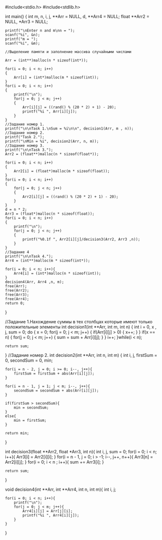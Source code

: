 #include<stdio.h>
#include<stdlib.h>



int main()
{
    int m, n, i, j, **Arr = NULL, d, **Arr4 = NULL;
    float **Arr2 = NULL, *Arr3 = NULL;
    
    printf("\nEnter n and m\nn = ");
    scanf("%i", &n);
    printf("m = ");
    scanf("%i", &m);
    
    //Выделение памяти и заполнение массива случайными числами
    
    Arr = (int**)malloc(n * sizeof(int*));

    for(i = 0; i < n; i++)
    {
        Arr[i] = (int*)malloc(m * sizeof(int));
    }
    for(i = 0; i < n; i++)
    {
        printf("\n");
        for(j = 0; j < m; j++)
        {
            Arr[i][j] = ((rand() % (20 * 2) + 1) - 20);
            printf("%i ", Arr[i][j]);
        }
    }
    //Задание номер 1.
    printf("\n\nTask 1.\nSum = %i\n\n", decision1(Arr, m , n));
    //Задание номер 2.
    printf("Task 2.");
    printf("\nMin = %i", decision2(Arr, n, m));
    //Задание номер 3.
    printf("\n\nTask 3.");
    Arr2 = (float**)malloc(n * sizeof(float*));

    for(i = 0; i < n; i++)
    {
        Arr2[i] = (float*)malloc(m * sizeof(float));
    }
    for(i = 0; i < n; i++)
    {
        for(j = 0; j < n; j++)
        {
            Arr2[i][j] = ((rand() % (20 * 2) + 1) - 20);
        }
    }
    d = n * 2;
    Arr3 = (float*)malloc(n * sizeof(float));
    for(i = 0; i < n; i++)
    {
        printf("\n");
        for(j = 0; j < n; j++)
        {
            printf("%0.1f ", Arr2[i][j]/decision3(Arr2, Arr3 ,n));
        }
    }
    //Задание 4
    printf("\n\nTask 4.");
    Arr4 = (int**)malloc(m * sizeof(int*));

    for(i = 0; i < n; i++){
        Arr4[i] = (int*)malloc(n * sizeof(int));
    }
    decision4(Arr, Arr4 ,n, m);
    free(Arr);
    free(Arr2);
    free(Arr3);
    free(Arr4);
    return 0;
}





//Задание 1.Нахождение суммы в тех столбцах которые имеют только положительные элементы
int decision1(int **Arr, int m, int n)
{
    int i = 0, x , j, sum = 0;
    do
    {
        x = 0;
        for(j = 0; j < m; j++)
        {
            if(Arr[i][j] > 0)
            {
                x++;
            }
        }
        if(x == n)
        {
            for(j = 0; j < m; j++)
            {
                sum = sum + Arr[i][j];
            }
        }
        i++;
    }while(i < n);
    
    return sum;
}
//Задание номер 2. 
int decision2(int **Arr, int n, int m)
{
    int i, j, firstSum = 0, secondSum = 0, min;
    
    for(i = n - 2, j = 0; i >= 0; i--, j++){
        firstSum = firstSum + abs(Arr[i][j]);
    }

    for(i = n - 1, j = 1; j < m; i--, j++){
        secondSum = secondSum + abs(Arr[i][j]);
    }
    
    if(firstSum > secondSum){
        min = secondSum;
    }
    else{
        min = firstSum;
    }
    
    return min;
}

int decision3(float **Arr2, float *Arr3, int n){
    int i, j, sum = 0;
    for(i = 0; i < n; i++){
            Arr3[i] = Arr2[i][i];
        }
    for(i = n - 1, j = 0; i > -1; i--, j++, n++){
        Arr3[n] = Arr2[i][j];
    }
    for(i = 0; i < n ; i++){
        sum += Arr3[i];
    }
    
    return sum;
}

void decision4(int **Arr, int **Arr4, int n, int m){
    int i, j;
    
    for(i = 0; i < n; i++){
        printf("\n");
        for(j = 0; j < m; j++){
            Arr4[i][j] = Arr[j][i];
            printf("%i ", Arr4[i][j]);
        }
    }
}
